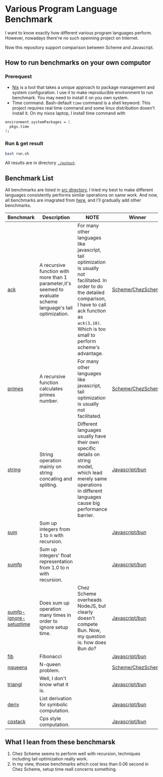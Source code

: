 # Various Program Language Benchmark
I want to know exactly how different various program languages perform. However, nowadays there're no such openning project on Internet. 

Now this repository support comparison between Scheme and Javascript.

## How to run benchmarks on your own computor
### Prerequest
* [Nix](https://nixos.org/) is a tool that takes a unique approach to package management and system configuration. I use it to make reproducible environment to run benchmark. You may need to install it on you own system.
* Time command. Bash-default `time` command is a shell keyword. This project requires real time command and some linux distribution dosen't install it. On my nixos laptop, I install time command with 
```nix
environment.systemPackages = [
  pkgs.time
];
```

### Run & get result
```bash
bash run.sh
```
All results are in directory [`./output`](./output).

## Benchmark List
All benchmarks are listed in [src directory](./src), I tried my best to make different languages consistently performs similar operations on same work. And now, all benchmarks are imagrated from [here](https://github.com/ecraven/r7rs-benchmarks), and I'll gradually add other benchmarks.

| Benchmark | Description | NOTE | Winner|
| --- | --- | --- |--- |
| [ack](./src/ack)| A recursive function with more than 1 parameter,it's seemed to evaluate scheme language's tail optimization. | For many other languages like javascript, tail optimization is usually not facilitated. In order to do the detailed comparison, I have to call ack function as `ack(3,10)`. Which is too small  to perform scheme's advantage. | [Scheme/ChezScheme](./output/scheme-chezscheme) |
| [primes](./src/primes)| A recursive function calculates primes number. | For many other languages like javascript, tail optimization is usually not facilitated. | [Scheme/ChezScheme](./output/scheme-chezscheme) |
| [string](./src/string)| String operation mainly on string concating and spliting. | Different languages usually have their own specific details on string model, which lead merely same operations in different languages cause big performance barrier. | [Javascript/bun](./output/javascript-bun) |
| [sum](./src/sum)| Sum up integers from 1 to n with recursion. |  | [Javascript/bun](./output/javascript-bun)|
| [sumfp](./src/sumfp)| Sum up integers' float representation from 1.0 to n with recursion. |  | [Javascript/bun](./output/javascript-bun)|
| [sumfp-ignore-setuptime](./src/sumfp)| Does sum up operation many times in order to ignore setup time. | Chez Scheme overheads NodeJS, but clearly doesn't compete Bun. Now, my question is: how does Bun do? | [Javascript/bun](./output/javascript-bun)|
| [fib](./src/fib)| Fibonacci | | [Javascript/bun](./output/javascript-bun)|
| [nqueens](./src/nqueens)| N-queen problem.|  |[Scheme/ChezScheme](./output/scheme-chezscheme)|
| [triangl](./src/triangl)| Well, I don't know what it is.| | [Javascript/bun](./output/javascript-bun)|
| [deriv](./src/deriv)| List derivation for symbolic computation. | | [Javascript/bun](./output/javascript-bun)|
| [cpstack](./src/cpstack)| Cps style computation. | | [Javascript/bun](./output/javascript-bun)|

## What I lean from these benchmarsk

1. Chez Scheme seems to perform well with recursion, techniques including tail optimization really work.
2. In my view, thoese benchmarks which cost less than 0.06 second in Chez Scheme, setup time reall concerns something. 